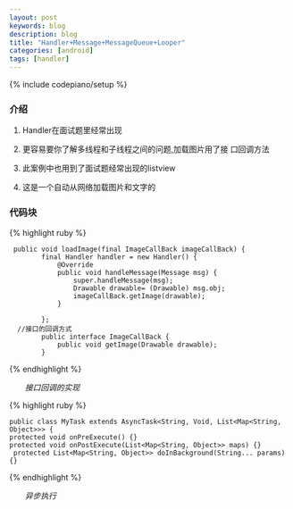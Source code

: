 ```yaml
---
layout: post
keywords: blog
description: blog
title: "Handler+Message+MessageQueue+Looper"
categories: [android]
tags: [handler]
---
```

{% include codepiano/setup %}
### 介绍
1. Handler在面试题里经常出现

1. 更容易要你了解多线程和子线程之间的问题,加载图片用了接 口回调方法
 
1. 此案例中也用到了面试题经常出现的listview
 
1. 这是一个自动从网络加载图片和文字的

### 代码块
{% highlight ruby %}

     public void loadImage(final ImageCallBack imageCallBack) {
            final Handler handler = new Handler() {
                @Override
                public void handleMessage(Message msg) {
                    super.handleMessage(msg);
                    Drawable drawable= (Drawable) msg.obj;
                    imageCallBack.getImage(drawable);
                }
    
            };
      //接口的回调方式
            public interface ImageCallBack {
                public void getImage(Drawable drawable);
            }
{% endhighlight %}

&emsp;&emsp;*接口回调的实现*

{% highlight ruby %}

	public class MyTask extends AsyncTask<String, Void, List<Map<String, Object>>> {
	protected void onPreExecute() {}
	protected void onPostExecute(List<Map<String, Object>> maps) {}
	 protected List<Map<String, Object>> doInBackground(String... params) {}
{% endhighlight %}

&emsp;&emsp;*异步执行*
